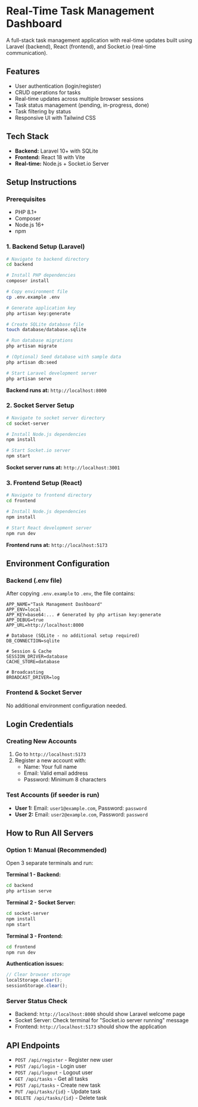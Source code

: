 # Real-Time Task Management Dashboard

A full-stack task management application with real-time updates built using Laravel (backend), React (frontend), and Socket.io (real-time communication).

## Features

- User authentication (login/register)
- CRUD operations for tasks
- Real-time updates across multiple browser sessions
- Task status management (pending, in-progress, done)
- Task filtering by status
- Responsive UI with Tailwind CSS

## Tech Stack

- **Backend:** Laravel 10+ with SQLite
- **Frontend:** React 18 with Vite
- **Real-time:** Node.js + Socket.io Server

## Setup Instructions

### Prerequisites
- PHP 8.1+
- Composer
- Node.js 16+
- npm

### 1. Backend Setup (Laravel)

```bash
# Navigate to backend directory
cd backend

# Install PHP dependencies
composer install

# Copy environment file
cp .env.example .env

# Generate application key
php artisan key:generate

# Create SQLite database file
touch database/database.sqlite

# Run database migrations
php artisan migrate

# (Optional) Seed database with sample data
php artisan db:seed

# Start Laravel development server
php artisan serve
```

**Backend runs at:** `http://localhost:8000`

### 2. Socket Server Setup

```bash
# Navigate to socket server directory
cd socket-server

# Install Node.js dependencies
npm install

# Start Socket.io server
npm start
```

**Socket server runs at:** `http://localhost:3001`

### 3. Frontend Setup (React)

```bash
# Navigate to frontend directory
cd frontend

# Install Node.js dependencies
npm install

# Start React development server
npm run dev
```

**Frontend runs at:** `http://localhost:5173`

## Environment Configuration

### Backend (.env file)
After copying `.env.example` to `.env`, the file contains:

```env
APP_NAME="Task Management Dashboard"
APP_ENV=local
APP_KEY=base64:... # Generated by php artisan key:generate
APP_DEBUG=true
APP_URL=http://localhost:8000

# Database (SQLite - no additional setup required)
DB_CONNECTION=sqlite

# Session & Cache
SESSION_DRIVER=database
CACHE_STORE=database

# Broadcasting
BROADCAST_DRIVER=log
```

### Frontend & Socket Server
No additional environment configuration needed.

## Login Credentials

### Creating New Accounts
1. Go to `http://localhost:5173`
2. Register a new account with:
   - Name: Your full name
   - Email: Valid email address
   - Password: Minimum 8 characters

### Test Accounts (if seeder is run)
- **User 1:** Email: `user1@example.com`, Password: `password`
- **User 2:** Email: `user2@example.com`, Password: `password`

## How to Run All Servers

### Option 1: Manual (Recommended)
Open 3 separate terminals and run:

**Terminal 1 - Backend:**
```bash
cd backend
php artisan serve
```

**Terminal 2 - Socket Server:**
```bash
cd socket-server
npm install
npm start
```

**Terminal 3 - Frontend:**
```bash
cd frontend
npm run dev
```



**Authentication issues:**
```javascript
// Clear browser storage
localStorage.clear();
sessionStorage.clear();
```

### Server Status Check
- Backend: `http://localhost:8000` should show Laravel welcome page
- Socket Server: Check terminal for "Socket.io server running" message
- Frontend: `http://localhost:5173` should show the application

## API Endpoints

- `POST /api/register` - Register new user
- `POST /api/login` - Login user
- `POST /api/logout` - Logout user
- `GET /api/tasks` - Get all tasks
- `POST /api/tasks` - Create new task
- `PUT /api/tasks/{id}` - Update task
- `DELETE /api/tasks/{id}` - Delete task